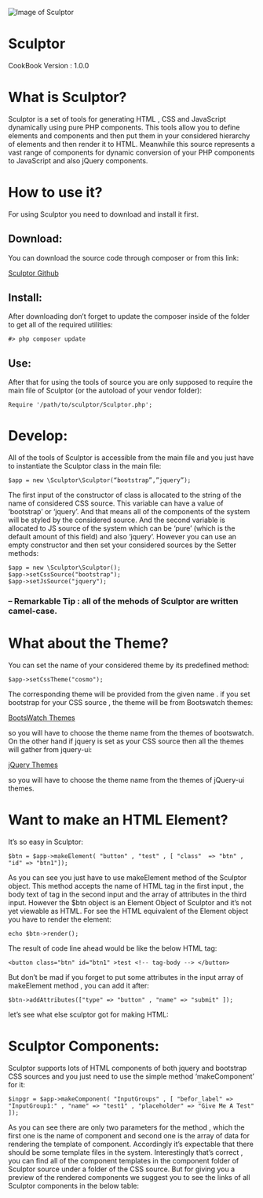 ![Image of Sculptor](http://ict-schools.ir/jsschool/web/images/sculptor-logo.png)

# Sculptor
CookBook Version : 1.0.0

# What is Sculptor?
Sculptor is a set of tools for generating HTML , CSS and JavaScript dynamically using pure PHP components. This tools allow you to define elements and components and then put them in your considered hierarchy of elements and then render it to HTML.
Meanwhile this source represents a vast range of components for dynamic conversion of your PHP components to JavaScript and also jQuery components. 

# How to use it?
For using Sculptor you need to download and install it first.

## Download:
You can download the source code through composer or from this link:

[Sculptor Github](https://github.com/ali-souri/sculptor)

## Install:
After downloading don’t forget to update the composer inside of the folder to get all of the required utilities:

`#> php composer update`

## Use:
After that for using the tools of source you are only supposed to require the main file of Sculptor (or the autoload of your vendor folder):

`Require '/path/to/sculptor/Sculptor.php';`

# Develop:
All of the tools of Sculptor is accessible from the main file and you just have to instantiate the Sculptor class in the main file:

`$app = new \Sculptor\Sculptor(“bootstrap”,”jquery”);`

The first input of the constructor of class is allocated to the string of the name of considered CSS source. This variable can have a value of ‘bootstrap’ or ‘jquery’. And that means all of the components of the system will be styled by the considered source. And the second variable is allocated to JS source of the system which can be ‘pure’ (which is the default amount of this field) and also ‘jquery’. However you can use an empty constructor and then set your considered sources by the Setter methods:

```
$app = new \Sculptor\Sculptor();
$app->setCssSource("bootstrap");
$app->setJsSource("jquery");
```

### – Remarkable Tip  : all of the mehods of Sculptor are written camel-case.

# What about the Theme? 
You can set the name of your considered theme by its predefined method:

`$app->setCssTheme("cosmo");`

The corresponding theme will be provided from the given name  . if you set bootstrap for your CSS source , the theme will be from Bootswatch themes:

[BootsWatch Themes](http://bootswatch.com/)

so you will have to choose the theme name from the themes of bootswatch. On the other hand if jquery is set as your CSS source then all the themes will gather from jquery-ui:

[jQuery Themes](http://jqueryui.com/themeroller/)

so you will have to choose the theme name from the themes of jQuery-ui themes.

# Want to make an HTML Element?
It’s so easy in Sculptor:

`$btn = $app->makeElement( "button" , "test" , [ "class"  => "btn" , "id" => "btn1"]);`

As you can see you just have to use makeElement method of the Sculptor object. This method accepts the name of HTML tag in the first input , the body text of tag in the second input and the array of attributes in the third input. However the $btn object is an Element Object of Sculptor and it’s not yet viewable as HTML. For see the HTML equivalent of the Element object you have to render the element:

`echo $btn->render();`

The result of code line ahead would be like the below HTML tag:

`<button class="btn" id="btn1" >test <!-- tag-body --> </button>`

But don’t be mad if you forget to put some attributes in the input array of makeElement method , you can add it after:

`$btn->addAttributes(["type" => "button" , "name" => "submit" ]);`

let’s see what else sculptor got for making HTML:

# Sculptor Components: 
Sculptor supports lots of HTML components of both jquery and bootstrap CSS sources and you just need to use the simple method ‘makeComponent’ for it:

`$inpgr = $app->makeComponent( "InputGroups" , [ "befor_label" => "InputGroup1:" , "name" => "test1" , "placeholder" => "Give Me A Test" ]);`

As you can see there are only two parameters for the method , which the first one is the name of component and second one is the array of data for rendering the template of component.
Accordingly it’s expectable that there should be some template files in the system. Interestingly that’s correct , you can find all of the component templates in the component folder of Sculptor source under a folder of the CSS source. But for giving you a preview of the rendered components we suggest you to see the links of all Sculptor components in the below table:
